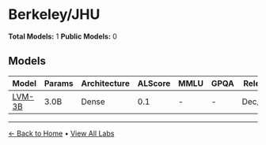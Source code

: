 # Berkeley/JHU

**Total Models:** 1
**Public Models:** 0

## Models

| Model | Params | Architecture | ALScore | MMLU | GPQA | Released | Status |
|-------|--------|--------------|---------|------|------|----------|--------|
| [LVM-3B](../models/berkeleyjhu/lvm-3b.md) | 3.0B | Dense | 0.1 | - | - | Dec/2023 | 🔴 |

---

[← Back to Home](../README.md) • [View All Labs](../labs/)
